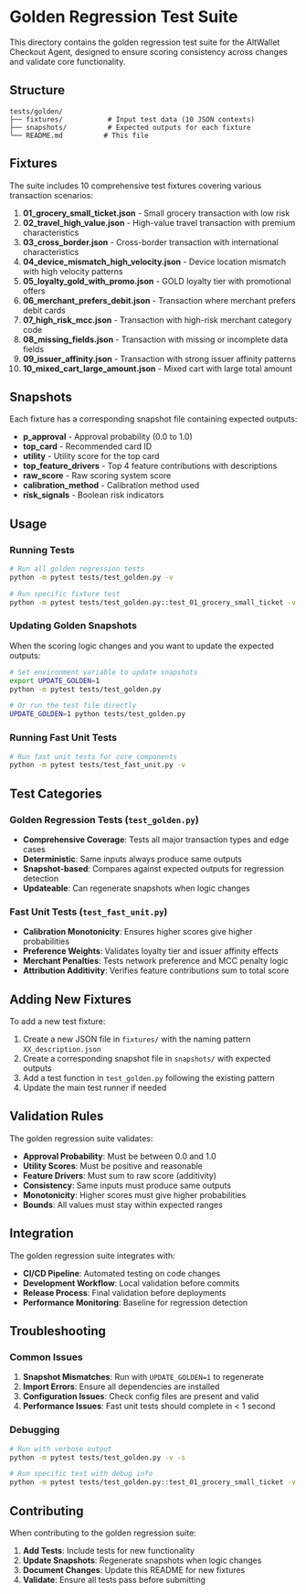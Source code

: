 # Golden Regression Test Suite

This directory contains the golden regression test suite for the AltWallet Checkout Agent, designed to ensure scoring consistency across changes and validate core functionality.

## Structure

```
tests/golden/
├── fixtures/           # Input test data (10 JSON contexts)
├── snapshots/          # Expected outputs for each fixture
└── README.md          # This file
```

## Fixtures

The suite includes 10 comprehensive test fixtures covering various transaction scenarios:

1. **01_grocery_small_ticket.json** - Small grocery transaction with low risk
2. **02_travel_high_value.json** - High-value travel transaction with premium characteristics
3. **03_cross_border.json** - Cross-border transaction with international characteristics
4. **04_device_mismatch_high_velocity.json** - Device location mismatch with high velocity patterns
5. **05_loyalty_gold_with_promo.json** - GOLD loyalty tier with promotional offers
6. **06_merchant_prefers_debit.json** - Transaction where merchant prefers debit cards
7. **07_high_risk_mcc.json** - Transaction with high-risk merchant category code
8. **08_missing_fields.json** - Transaction with missing or incomplete data fields
9. **09_issuer_affinity.json** - Transaction with strong issuer affinity patterns
10. **10_mixed_cart_large_amount.json** - Mixed cart with large total amount

## Snapshots

Each fixture has a corresponding snapshot file containing expected outputs:

- **p_approval** - Approval probability (0.0 to 1.0)
- **top_card** - Recommended card ID
- **utility** - Utility score for the top card
- **top_feature_drivers** - Top 4 feature contributions with descriptions
- **raw_score** - Raw scoring system score
- **calibration_method** - Calibration method used
- **risk_signals** - Boolean risk indicators

## Usage

### Running Tests

```bash
# Run all golden regression tests
python -m pytest tests/test_golden.py -v

# Run specific fixture test
python -m pytest tests/test_golden.py::test_01_grocery_small_ticket -v
```

### Updating Golden Snapshots

When the scoring logic changes and you want to update the expected outputs:

```bash
# Set environment variable to update snapshots
export UPDATE_GOLDEN=1
python -m pytest tests/test_golden.py

# Or run the test file directly
UPDATE_GOLDEN=1 python tests/test_golden.py
```

### Running Fast Unit Tests

```bash
# Run fast unit tests for core components
python -m pytest tests/test_fast_unit.py -v
```

## Test Categories

### Golden Regression Tests (`test_golden.py`)

- **Comprehensive Coverage**: Tests all major transaction types and edge cases
- **Deterministic**: Same inputs always produce same outputs
- **Snapshot-based**: Compares against expected outputs for regression detection
- **Updateable**: Can regenerate snapshots when logic changes

### Fast Unit Tests (`test_fast_unit.py`)

- **Calibration Monotonicity**: Ensures higher scores give higher probabilities
- **Preference Weights**: Validates loyalty tier and issuer affinity effects
- **Merchant Penalties**: Tests network preference and MCC penalty logic
- **Attribution Additivity**: Verifies feature contributions sum to total score

## Adding New Fixtures

To add a new test fixture:

1. Create a new JSON file in `fixtures/` with the naming pattern `XX_description.json`
2. Create a corresponding snapshot file in `snapshots/` with expected outputs
3. Add a test function in `test_golden.py` following the existing pattern
4. Update the main test runner if needed

## Validation Rules

The golden regression suite validates:

- **Approval Probability**: Must be between 0.0 and 1.0
- **Utility Scores**: Must be positive and reasonable
- **Feature Drivers**: Must sum to raw score (additivity)
- **Consistency**: Same inputs must produce same outputs
- **Monotonicity**: Higher scores must give higher probabilities
- **Bounds**: All values must stay within expected ranges

## Integration

The golden regression suite integrates with:

- **CI/CD Pipeline**: Automated testing on code changes
- **Development Workflow**: Local validation before commits
- **Release Process**: Final validation before deployments
- **Performance Monitoring**: Baseline for regression detection

## Troubleshooting

### Common Issues

1. **Snapshot Mismatches**: Run with `UPDATE_GOLDEN=1` to regenerate
2. **Import Errors**: Ensure all dependencies are installed
3. **Configuration Issues**: Check config files are present and valid
4. **Performance Issues**: Fast unit tests should complete in < 1 second

### Debugging

```bash
# Run with verbose output
python -m pytest tests/test_golden.py -v -s

# Run specific test with debug info
python -m pytest tests/test_golden.py::test_01_grocery_small_ticket -v -s --tb=short
```

## Contributing

When contributing to the golden regression suite:

1. **Add Tests**: Include tests for new functionality
2. **Update Snapshots**: Regenerate snapshots when logic changes
3. **Document Changes**: Update this README for new fixtures
4. **Validate**: Ensure all tests pass before submitting
